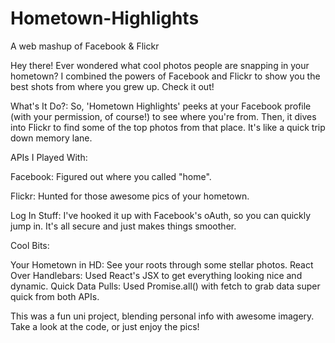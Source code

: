 # Hometown-Highlights
A web mashup of Facebook &amp; Flickr

Hey there! Ever wondered what cool photos people are snapping in your hometown? I combined the powers of Facebook and Flickr to show you the best shots from where you grew up. Check it out!

What's It Do?:
So, 'Hometown Highlights' peeks at your Facebook profile (with your permission, of course!) to see where you're from. Then, it dives into Flickr to find some of the top photos from that place. It's like a quick trip down memory lane.

APIs I Played With:

Facebook: Figured out where you called "home".

Flickr: Hunted for those awesome pics of your hometown.

Log In Stuff: I've hooked it up with Facebook's oAuth, so you can quickly jump in. It's all secure and just makes things smoother.

Cool Bits:

Your Hometown in HD: See your roots through some stellar photos.
React Over Handlebars: Used React's JSX to get everything looking nice and dynamic.
Quick Data Pulls: Used Promise.all() with fetch to grab data super quick from both APIs.

This was a fun uni project, blending personal info with awesome imagery. Take a look at the code, or just enjoy the pics!


